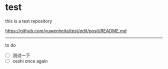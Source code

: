 # test
this is a test repository

https://github.com/yuwenheita/test/edit/posit/README.md

***

to do

- [ ] 测试一下
- [ ] ceshi once again
